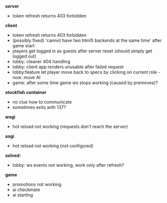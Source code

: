 **server**
- token refresh returns 403 forbidden

**client**
- token refresh returns 403 forbidden
- (possibly fixed) 'cannot have two html5 backends at the same time' after game start 
- players get logged in as guests after server reset (should simply get logged out)
- lobby: cleaner 404 handling
- lobby: client app renders unusable after failed request
- lobby:feature let player move back to specs by clicking on current role - now: move AI
- game: after some time game ws stops working (caused by premoves)?

**stockfish container**
- no clue how to communicate
- sometimes exits with 137?

**wsgi**
- hot reload not working (requests don't reach the server)

**asgi**
- hot reload not working (not configured)

**solved:**
- lobby: ws events not working, work only after refresh?

**game**
- promotions not working
- ai checkmate
- ai starting 

